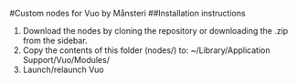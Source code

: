 #Custom nodes for Vuo by Månsteri
##Installation instructions
<ol>
<li>Download the nodes by cloning the repository or downloading the .zip from the sidebar.</li>
<li>Copy the contents of this folder (nodes/) to: ~/Library/Application Support/Vuo/Modules/</li>
<li>Launch/relaunch Vuo</li>

</ol>
